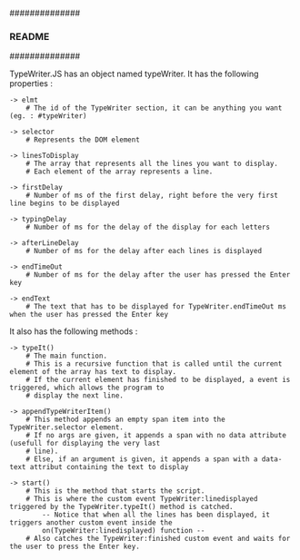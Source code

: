 ##############
### README ###
##############

TypeWriter.JS has an object named typeWriter.
It has the following properties :
	
	-> elmt 
		# The id of the TypeWriter section, it can be anything you want (eg. : #typeWriter)
	
	-> selector
		# Represents the DOM element
	
	-> linesToDisplay
		# The array that represents all the lines you want to display.
		# Each element of the array represents a line.
	
	-> firstDelay
		# Number of ms of the first delay, right before the very first line begins to be displayed

	-> typingDelay
		# Number of ms for the delay of the display for each letters

	-> afterLineDelay
		# Number of ms for the delay after each lines is displayed

	-> endTimeOut
		# Number of ms for the delay after the user has pressed the Enter key

	-> endText
		# The text that has to be displayed for TypeWriter.endTimeOut ms when the user has pressed the Enter key


It also has the following methods :

	-> typeIt()
		# The main function.
		# This is a recursive function that is called until the current element of the array has text to display.
		# If the current element has finished to be displayed, a event is triggered, which allows the program to
		# display the next line.

	-> appendTypeWriterItem()
		# This method appends an empty span item into the TypeWriter.selector element.
		# If no args are given, it appends a span with no data attribute (usefull for displaying the very last 
		# line).
		# Else, if an argument is given, it appends a span with a data-text attribut containing the text to display

	-> start()
		# This is the method that starts the script.
		# This is where the custom event TypeWriter:linedisplayed triggered by the TypeWriter.typeIt() method is catched.
			-- Notice that when all the lines has been displayed, it triggers another custom event inside the 
			on(TypeWriter:linedisplayed) function --
		# Also catches the TypeWriter:finished custom event and waits for the user to press the Enter key.